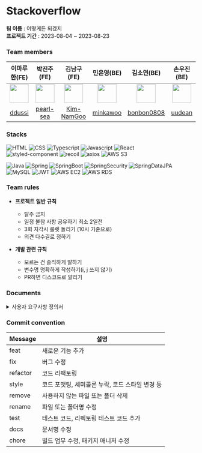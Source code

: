# Stackoverflow

**팀 이름** : 어떻게든 되겠지  
**프로젝트 기간** : 2023-08-04 ~ 2023-08-23

### Team members

| 이마루한(FE) | 박진주(FE) | 김남구(FE) | 민은영(BE) | 김소연(BE) | 손우진(BE) |
:----: | :----: | :----: | :----: | :----: | :----: |
| <img src="https://codeit-images.s3.ap-northeast-2.amazonaws.com/images/631fe801a470e661c7810b5a/IMG_1357.jpg_k2RPEh" width="50px"> | <img src="http://drive.google.com/uc?export=view&id=1WT_EC-LQhFNLTNtNUAMJ0iORwnOcwy75" width="50px"> | <img src="https://search.pstatic.net/common/?src=http%3A%2F%2Fblogfiles.naver.net%2FMjAyMTExMzBfNzUg%2FMDAxNjM4MjM4ODQ4OTQx.HWS5ujsSRbmBnzNrao1wkQ-_V5oF1O7QJxULvAn62kEg.ZJMktGei7dgeZTaZBhDBT94wUUXG2TPgMd1TbNMXaPgg.JPEG.wngks3466%2Foutput_1970433707.jpg&type=a340" width="50px"/> |  <img src="https://i.pinimg.com/550x/5d/90/1f/5d901f30a1ee270123e19b1404165113.jpg" width="50px"> | <img src="https://encrypted-tbn0.gstatic.com/images?q=tbn:ANd9GcSJjn9jBX04zWYgCK6czH0Ah2OlfjSIyM9gDg&usqp=CAU" width="50px"> | <img src="https://user-images.githubusercontent.com/124488292/259011121-a796ff9f-3334-434e-8bff-abf4e3a69bcb.png" width="50px">  |
|[ddussi](https://github.com/ddussi) | [pearl-sea](https://github.com/pearl-sea) | [Kim-NamGoo](https://github.com/Kim-NamGoo) | [minkawoo](https://github.com/minkawoo) | [bonbon0808](https://github.com/bonbon0808) | [uudean](https://github.com/uudean) |

### Stacks

![HTML](https://img.shields.io/badge/html-E34F26?style=for-the-badge&logo=html5&logoColor=white)
![CSS](https://img.shields.io/badge/css-1572B6?style=for-the-badge&logo=css3&logoColor=white)
![Typescript](https://img.shields.io/badge/TypeScript-3178C6?style=for-the-badge&logo=typescript&logoColor=white)
![Javascript](https://img.shields.io/badge/Javascript-F7DF1E?style=for-the-badge&logo=javascript&logoColor=black)
![React](https://img.shields.io/badge/react-444444?style=for-the-badge&logo=react)  
![styled-component](https://img.shields.io/badge/Styledcomponent-DB7093?style=for-the-badge&logo=styled-components&logoColor=white)
![recoil](https://img.shields.io/badge/recoil-3578E5?style=for-the-badge&logo=recoil&logoColor=white) 
![axios](https://img.shields.io/badge/axios-8b00ff?style=for-the-badge&logo=axios&logoColor=white)
![AWS S3](https://camo.githubusercontent.com/41e508fe6d07151c0dff60f1b97b031022fd5a1b40d7c148bcbf7613a6622006/68747470733a2f2f696d672e736869656c64732e696f2f62616467652f416d617a6f6e25323053332d3631444146423f7374796c653d666f722d7468652d6261646765266c6f676f3d616d617a6f6e5333266c6f676f436f6c6f723d7768697465)

![Java](https://img.shields.io/badge/JAVA-E46F36?style=for-the-badge&logo=java&logoColor=white)
![Spring](https://img.shields.io/badge/Spring-6DB33F?style=for-the-badge&logo=Spring&logoColor=white)
![SpringBoot](https://img.shields.io/badge/SpringBoot-6DB33F?style=for-the-badge&logo=Spring&logoColor=white)
![SpringSecurity](https://img.shields.io/badge/Spring%20Security-6DB33F?style=for-the-badge&logo=springsecurity&logoColor=white)
![SpringDataJPA](https://camo.githubusercontent.com/4d6c95cabfe6a0d618dcff22c328585f9bfb282e6e9dd185fb2217892fe1d1c4/68747470733a2f2f696d672e736869656c64732e696f2f62616467652f537072696e67253230446174612532304a50412d3644423333463f7374796c653d666f722d7468652d6261646765266c6f676f3d6c6971756962617365266c6f676f436f6c6f723d7768697465)
![MySQL](https://shields.io/badge/MySQL-lightgrey?logo=mysql&style=for-the-badge&logoColor=white)
![JWT](https://img.shields.io/badge/JWT-149545?style=for-the-badge&logo=JWT&logoColor=white)
![AWS EC2](https://camo.githubusercontent.com/68b2f772975e242a6650f0c57a38782ee26d921ab75a882f6ecf63e149e3f283/68747470733a2f2f696d672e736869656c64732e696f2f62616467652f416d617a6f6e2532304543322d4646393930303f7374796c653d666f722d7468652d6261646765266c6f676f3d616d617a6f6e454332266c6f676f436f6c6f723d7768697465)
![AWS RDS](https://camo.githubusercontent.com/b9f446cd9087af30e40a1f79a4a99927480ba70ac0cb3ecbbd180a1ca27f0db8/68747470733a2f2f696d672e736869656c64732e696f2f62616467652f416d617a6f6e2532305244532d3532374646463f7374796c653d666f722d7468652d6261646765266c6f676f3d616d617a6f6e524453266c6f676f436f6c6f723d7768697465)

### Team rules
* **프로젝트 일반 규칙**
  - 탈주 금지
  - 일정 불참 사항 공유하기 최소 2일전
  - 3회 지각시 룰렛 돌리기 (10시 기준으로)
  - 의견 다수결로 정하기  

* **개발 관련 규칙**
  - 모르는 건 솔직하게 말하기
  - 변수명 명확하게 작성하기(i, j 쓰지 않기)
  - PR하면 디스코드로 알리기

### Documents
<details>
<summary>사용자 요구사항 정의서</summary>
<div markdown="1">       

| 요구 사항 ID | 구분 | 요구 사항 명 | 설명 | 필수 데이터 | 중요도 | 비고 |
| --- | --- | --- | --- | --- | --- | --- |
| USER_01 | 기능 | 회원 가입 | 회원 가입 시 사용자가 입력한 정보가 데이터베이스에 저장되며 이때 패스워드는 암호화되어야 합니다. | 이메일
패스워드
닉네임 | 상 |  |
| USER_02 | 기능 | 로그인 | 이메일 형식의 아이디와 패스워드를 직접 입력합니다. | 토큰 | 상 |  |
| USER_03 | 기능 | 로그아웃 | 로그인 된 사용자는 로그아웃할 수 있습니다. |  | 상 |  |
| USER_04 | 기능 | 회원 정보 표시 | 사용자 이름을 확인 할 수 있는 프로필 화면을 제공합니다. | 토큰 | 상 |  |
| USER_05 | 기능 | 회원 정보 수정 | 본인 정보 중 이메일을 제외한 나머지 정보는 수정이 가능합니다 | 토큰
패스워드
닉네임 | 중 |  |
| QUESTION_01 | 기능 | 질문 조회 | 질문 글 원문과 답변 내용을 노출합니다. |  | 상 |  |
| QUESTION_02 | 기능 | 질문 등록 | 로그인 한 사람만 질문을 작성할 수 있습니다.
질문에는 제목, 내용이 들어가고 해당 유저의 닉네임이 표시됩니다. | 토큰
제목
내용
고유 아이디 | 상 |  |
| QUESTION_03 | 기능 | 질문 수정 | 질문 글을 작성한 사람만 수정 가능합니다. | 토큰
제목
내용
고유 아이디 | 상 |  |
| QUESTION_04 | 기능 | 질문 삭제 | 질문 글을 작성한 사람만 삭제 가능합니다. | 토큰
고유 아이디 | 상 |  |
| QUESTION_05 | 기능 | 질문 리스트 | 각 항목에 제목, 작성자, 작성 시간을 노출합니다.
paginaiton을 통해 게시판 창을 여러 페이지로 구분합니다. | 질문 리스트 | 상 |  |
| QUESTION_06 | 기능 | 리스트 조회 순서 변경 | 최신순, 조회순, 최근 답변 달린 순으로 리스트 조회 순서를 변경할 수 있습니다. |  | 중 |  |
| ANSWER_01 | 기능 | 답변 등록 | 로그인 한 사람만 질문을 작성할 수 있습니다.
답변에는 내용과 해당 유저의 닉네임이 표시됩니다.
 | 토큰
내용
고유 아이디 | 상 |  |
| ANSWER_02 | 기능 | 답변 수정 | 답변을 작성한 사람만 수정 가능합니다. | 토큰
내용
고유 아이디 | 상 |  |
| ANSWER_03 | 기능 | 답변 삭제 | 답변을 작성한 사람만 삭제 가능합니다. | 토큰
고유 아이디 | 상 |  |
| ANSWER_04 | 기능 | 답변 리스트 | 상세 페이지 질문 영역 바로 아래에서 모든 답변을 리스트 형태로 확인 할 수 있습니다.
paginaiton을 통해 게시판 창을 여러 페이지로 구분합니다. | 답변 리스트 | 상 |  |
| ANSWER_05 | 기능 | 답변 채택 | 질문 게시자는 답변 중 마음에 드는 답변을 1개 채택할 수 있으며 채택된 답변은 하이라이트로 표시하여 일반 답변과 구분합니다. | 토큰
고유 아이디 | 중 |  |

</div>
</details>



### Commit convention

| Message  | 설명                                            |
| -------- | ----------------------------------------------- |
| feat     | 새로운 기능 추가                                |
| fix      | 버그 수정                                       |
| refactor | 코드 리팩토링                                   |
| style    | 코드 포맷팅, 세미콜론 누락, 코드 스타일 변경 등 |
| remove   | 사용하지 않는 파일 또는 폴더 삭제               |
| rename   | 파일 또는 폴더명 수정                           |
| test     | 테스트 코드, 리펙토링 테스트 코드 추가          |
| docs     | 문서명 수정                                     |
| chore    | 빌드 업무 수정, 패키지 매니저 수정              |
